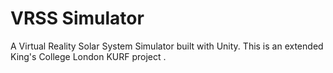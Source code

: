 # VRSS Simulator
 A Virtual Reality Solar System Simulator built with Unity. This is an extended King's College London KURF project .
